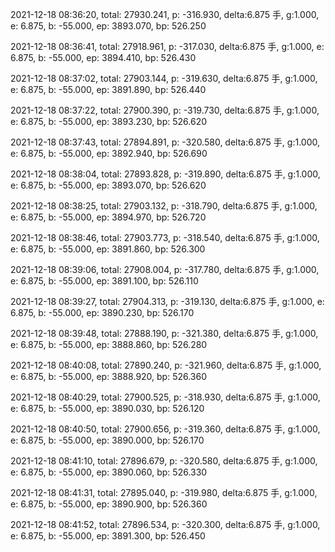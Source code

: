 2021-12-18 08:36:20, total: 27930.241, p: -316.930, delta:6.875 手, g:1.000, e: 6.875, b: -55.000, ep: 3893.070, bp: 526.250

2021-12-18 08:36:41, total: 27918.961, p: -317.030, delta:6.875 手, g:1.000, e: 6.875, b: -55.000, ep: 3894.410, bp: 526.430

2021-12-18 08:37:02, total: 27903.144, p: -319.630, delta:6.875 手, g:1.000, e: 6.875, b: -55.000, ep: 3891.890, bp: 526.440

2021-12-18 08:37:22, total: 27900.390, p: -319.730, delta:6.875 手, g:1.000, e: 6.875, b: -55.000, ep: 3893.230, bp: 526.620

2021-12-18 08:37:43, total: 27894.891, p: -320.580, delta:6.875 手, g:1.000, e: 6.875, b: -55.000, ep: 3892.940, bp: 526.690

2021-12-18 08:38:04, total: 27893.828, p: -319.890, delta:6.875 手, g:1.000, e: 6.875, b: -55.000, ep: 3893.070, bp: 526.620

2021-12-18 08:38:25, total: 27903.132, p: -318.790, delta:6.875 手, g:1.000, e: 6.875, b: -55.000, ep: 3894.970, bp: 526.720

2021-12-18 08:38:46, total: 27903.773, p: -318.540, delta:6.875 手, g:1.000, e: 6.875, b: -55.000, ep: 3891.860, bp: 526.300

2021-12-18 08:39:06, total: 27908.004, p: -317.780, delta:6.875 手, g:1.000, e: 6.875, b: -55.000, ep: 3891.100, bp: 526.110

2021-12-18 08:39:27, total: 27904.313, p: -319.130, delta:6.875 手, g:1.000, e: 6.875, b: -55.000, ep: 3890.230, bp: 526.170

2021-12-18 08:39:48, total: 27888.190, p: -321.380, delta:6.875 手, g:1.000, e: 6.875, b: -55.000, ep: 3888.860, bp: 526.280

2021-12-18 08:40:08, total: 27890.240, p: -321.960, delta:6.875 手, g:1.000, e: 6.875, b: -55.000, ep: 3888.920, bp: 526.360

2021-12-18 08:40:29, total: 27900.525, p: -318.930, delta:6.875 手, g:1.000, e: 6.875, b: -55.000, ep: 3890.030, bp: 526.120

2021-12-18 08:40:50, total: 27900.656, p: -319.360, delta:6.875 手, g:1.000, e: 6.875, b: -55.000, ep: 3890.000, bp: 526.170

2021-12-18 08:41:10, total: 27896.679, p: -320.580, delta:6.875 手, g:1.000, e: 6.875, b: -55.000, ep: 3890.060, bp: 526.330

2021-12-18 08:41:31, total: 27895.040, p: -319.980, delta:6.875 手, g:1.000, e: 6.875, b: -55.000, ep: 3890.900, bp: 526.360

2021-12-18 08:41:52, total: 27896.534, p: -320.300, delta:6.875 手, g:1.000, e: 6.875, b: -55.000, ep: 3891.300, bp: 526.450
